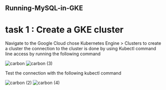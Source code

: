 ## Running-MySQL-in-GKE
# task 1 : Create a GKE cluster

Navigate to the Google Cloud chose Kubernetes Engine > Clusters to create a cluster
the connection to the cluster is done by using Kubectl command line access by running the following command 

![carbon](https://github.com/Hayat-azelmat/Running-MySQL-in-GKE/assets/110396492/86802c82-30ea-43cc-bb78-ec630dd89b07)
![carbon (3)](https://github.com/Hayat-azelmat/Running-MySQL-in-GKE/assets/110396492/f6fa42ae-7063-48ff-9eaf-9a6609b27f8f)


Test the connection with the following kubectl command

![carbon (2)](https://github.com/Hayat-azelmat/Running-MySQL-in-GKE/assets/110396492/f35ded3b-7634-4b88-a050-92abeb811ccd)
![carbon (4)](https://github.com/Hayat-azelmat/Running-MySQL-in-GKE/assets/110396492/c2618be8-d3a2-4ddf-b4c2-dc12a3ab8c36)
